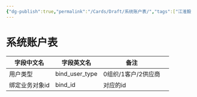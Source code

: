 ```yaml
---
{"dg-publish":true,"permalink":"/Cards/Draft/系统账户表/","tags":["江淮毅昌/蝶创I-MES/MES"]}
---
```



# 系统账户表

| **字段中文名** | **字段英文名**      | **备注**       |     |
| --------- | -------------- | ------------ | --- |
| 用户类型      | bind_user_type | 0组织/1客户/2供应商 |     |
| 绑定业务对象id  | bind_id        | 对应的id        |     |